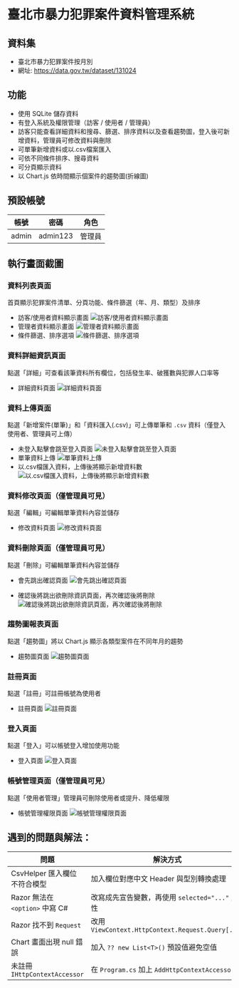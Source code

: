 # 臺北市暴力犯罪案件資料管理系統
## 資料集

- 臺北市暴力犯罪案件按月別
- 網址: https://data.gov.tw/dataset/131024

## 功能

- 使用 SQLite 儲存資料
- 有登入系統及權限管理（訪客 / 使用者 / 管理員）
- 訪客只能查看詳細資料和搜尋、篩選、排序資料以及查看趨勢圖，登入後可新增資料，管理員可修改資料與刪除
- 可單筆新增資料或以.csv檔案匯入
- 可依不同條件排序、搜尋資料
- 可分頁顯示資料
- 以 Chart.js 依時間顯示個案件的趨勢圖(折線圖)

## 預設帳號

| 帳號  | 密碼     | 角色      |
|-------|----------|-----------|
| admin | admin123 | 管理員    |

## 執行畫面截圖

### 資料列表頁面
首頁顯示犯罪案件清單、分頁功能、條件篩選（年、月、類型）及排序

- 訪客/使用者資料顯示畫面
![訪客/使用者資料顯示畫面](image-4.png)
- 管理者資料顯示畫面
![管理者資料顯示畫面](image-5.png)
- 條件篩選、排序選項
![條件篩選、排序選項](image-9.png)

### 資料詳細資訊頁面
點選「詳細」可查看該筆資料所有欄位，包括發生率、破獲數與犯罪人口率等

- 詳細資料頁面
![詳細資料頁面](image-10.png)

### 資料上傳頁面
點選「新增案件(單筆)」和「資料匯入(.csv)」可上傳單筆和 `.csv` 資料（僅登入使用者、管理員可上傳）

- 未登入點擊會跳至登入頁面
![未登入點擊會跳至登入頁面](image-1.png)
- 單筆資料上傳
![單筆資料上傳](image-2.png)
- 以.csv檔匯入資料，上傳後將顯示新增資料數
![以.csv檔匯入資料，上傳後將顯示新增資料數](image-3.png)

### 資料修改頁面（僅管理員可見）
點選「編輯」可編輯單筆資料內容並儲存

- 修改資料頁面
![修改資料頁面](image-11.png)

### 資料刪除頁面（僅管理員可見）
點選「刪除」可編輯單筆資料內容並儲存

- 會先跳出確認頁面
![會先跳出確認頁面](image-12.png)

- 確認後將跳出欲刪除資訊頁面，再次確認後將刪除
![確認後將跳出欲刪除資訊頁面，再次確認後將刪除](image-13.png)

### 趨勢圖報表頁面
點選「趨勢圖」將以 Chart.js 顯示各類型案件在不同年月的趨勢

- 趨勢圖頁面
![趨勢圖頁面](image.png)

### 註冊頁面
點選「註冊」可註冊帳號為使用者

- 註冊頁面
![註冊頁面](image-6.png)

### 登入頁面
點選「登入」可以帳號登入增加使用功能

- 登入頁面
![登入頁面](image-7.png)

### 帳號管理頁面（僅管理員可見）
點選「使用者管理」管理員可刪除使用者或提升、降低權限

- 帳號管理權限頁面
![帳號管理權限頁面](image-8.png)

## 遇到的問題與解法：

| 問題 | 解決方式 |
|------|-----------|
| CsvHelper 匯入欄位不符合模型 | 加入欄位對應中文 Header 與型別轉換處理 |
| Razor 無法在 `<option>` 中寫 C# | 改寫成先宣告變數，再使用 `selected="..."` 屬性 |
| Razor 找不到 `Request` | 改用 `ViewContext.HttpContext.Request.Query[...]` |
| Chart 畫面出現 null 錯誤 | 加入 `?? new List<T>()` 預設值避免空值 |
| 未註冊 `IHttpContextAccessor` | 在 `Program.cs` 加上 `AddHttpContextAccessor()` |

